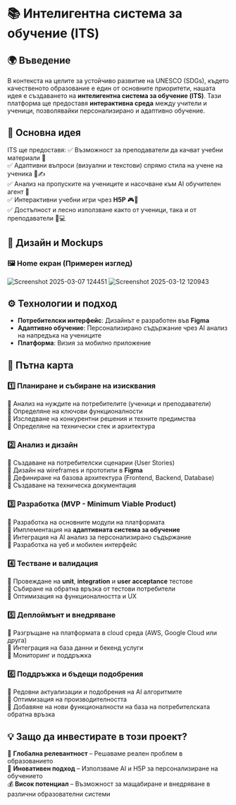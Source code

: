 # 📚 Интелигентна система за обучение (ITS)

## 🌍 Въведение
В контекста на целите за устойчиво развитие на UNESCO (SDGs), където качественото образование е един от основните приоритети, нашата идея е създаването на **интелигентна система за обучение (ITS)**. Тази платформа ще предоставя **интерактивна среда** между учители и ученици, позволявайки персонализирано и адаптивно обучение.

## 🎯 Основна идея
ITS ще предоставя:
✅ Възможност за преподаватели да качват учебни материали 📂  
✅ Адаптивни въпроси (визуални и текстови) спрямо стила на учене на ученика 🎨✍️  
✅ Анализ на пропуските на учениците и насочване към AI обучителен агент 🤖  
✅ Интерактивни учебни игри чрез **H5P** 🎮🧩  
✅ Достъпност и лесно използване както от ученици, така и от преподаватели 📱💻 

## 📸 Дизайн и Mockups
### 🖼 Home екран (Примерен изглед)

![Screenshot 2025-03-07 124451](https://github.com/user-attachments/assets/cf1fd03d-ccda-40b0-b509-28bae06a628d)       ![Screenshot 2025-03-12 120943](https://github.com/user-attachments/assets/91f27171-fdba-4182-ad62-f21c5fc304e2)


## ⚙️ Технологии и подход
- **Потребителски интерфейс**: Дизайнът е разработен във **Figma**  
- **Адаптивно обучение**: Персонализирано съдържание чрез AI анализ на напредъка на учениците  
- **Платформа**: Визия за мобилно приложение  

## 🚀 Пътна карта
### 1️⃣ **Планиране и събиране на изисквания**  
📌 Анализ на нуждите на потребителите (ученици и преподаватели)  
📌 Определяне на ключови функционалности  
📌 Изследване на конкурентни решения и техните предимства  
📌 Определяне на технически стек и архитектура  

### 2️⃣ **Анализ и дизайн**  
📌 Създаване на потребителски сценарии (User Stories)  
📌 Дизайн на wireframes и прототипи в **Figma**  
📌 Дефиниране на базова архитектура (Frontend, Backend, Database)  
📌 Създаване на техническа документация  

### 3️⃣ **Разработка (MVP - Minimum Viable Product)**  
📌 Разработка на основните модули на платформата  
📌 Имплементация на **адаптивната система за обучение**  
📌 Интеграция на AI анализ за персонализирано съдържание  
📌 Разработка на уеб и мобилен интерфейс  

### 4️⃣ **Тестване и валидация**  
📌 Провеждане на **unit**, **integration** и **user acceptance** тестове  
📌 Събиране на обратна връзка от тестови потребители  
📌 Оптимизация на функционалността и UX  

### 5️⃣ **Деплоймънт и внедряване**  
📌 Разгръщане на платформата в cloud среда (AWS, Google Cloud или друга)  
📌 Интеграция на база данни и бекенд услуги  
📌 Мониторинг и поддръжка  

### 6️⃣ **Поддръжка и бъдещи подобрения**  
📌 Редовни актуализации и подобрения на AI алгоритмите  
📌 Оптимизация на производителността  
📌 Добавяне на нови функционалности на база на потребителската обратна връзка  


## 💡 Защо да инвестирате в този проект?
🎯 **Глобална релевантност** – Решаваме реален проблем в образованието  
🚀 **Иновативен подход** – Използваме AI и H5P за персонализиране на обучението  
💰 **Висок потенциал** – Възможност за мащабиране и внедряване в различни образователни системи  

